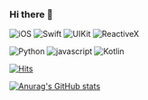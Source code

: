 ### Hi there 👋

<!--
**99yuseong/99yuseong** is a ✨ _special_ ✨ repository because its `README.md` (this file) appears on your GitHub profile.

Here are some ideas to get you started:

- 🔭 I’m currently working on ...
- 🌱 I’m currently learning ...
- 👯 I’m looking to collaborate on ...
- 🤔 I’m looking for help with ...
- 💬 Ask me about ...
- 📫 How to reach me: ...
- 😄 Pronouns: ...
- ⚡ Fun fact: ...
-->

![iOS](https://img.shields.io/badge/ios-000000.svg?&style=for-the-badge&logo=ios&logoColor=white)
![Swift](https://img.shields.io/badge/swift-F05138.svg?&style=for-the-badge&logo=swift&logoColor=white)
![UIKit](https://img.shields.io/badge/uikit-2396F3.svg?&style=for-the-badge&logo=uikit&logoColor=white)
![ReactiveX](https://img.shields.io/badge/ReactiveX-B7178C.svg?&style=for-the-badge&logo=ReactiveX&logoColor=white)


![Python](https://img.shields.io/badge/Python-3776AB.svg?&style=for-the-badge&logo=Python&logoColor=white)
![javascript](https://img.shields.io/badge/javascript-F7DF1E.svg?&style=for-the-badge&logo=javascript&logoColor=white)
![Kotlin](https://img.shields.io/badge/kotlin-7F52FF.svg?&style=for-the-badge&logo=kotlin&logoColor=white)


[![Hits](https://hits.seeyoufarm.com/api/count/incr/badge.svg?url=https%3A%2F%2Fgithub.com%2F99yuseong&count_bg=%2379C83D&title_bg=%23555555&icon=&icon_color=%23E7E7E7&title=hits&edge_flat=false)](https://hits.seeyoufarm.com)

[![Anurag's GitHub stats](https://github-readme-stats.vercel.app/api?username=99yuseong)](https://github.com/99/github-readme-stats)
